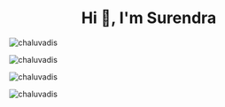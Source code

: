 <h1 align="center">Hi 👋, I'm Surendra</h1>

<p align="left"> <img src="https://komarev.com/ghpvc/?username=chaluvadis&label=Profile%20views&color=0e75b6&style=flat" alt="chaluvadis" /> </p>

<p><img align="center" src="https://github-readme-stats.vercel.app/api?username=chaluvadis&show_icons=true&locale=en&layout=compact" alt="chaluvadis" /></p>

<div>
<p><img align="center" src="https://github-readme-stats.vercel.app/api/top-langs?username=chaluvadis&show_icons=true&locale=en&layout=compact" alt="chaluvadis" /></p>

<p><img align="center" src="https://github-readme-streak-stats.herokuapp.com/?user=chaluvadis" alt="chaluvadis" /></p>
</div>
